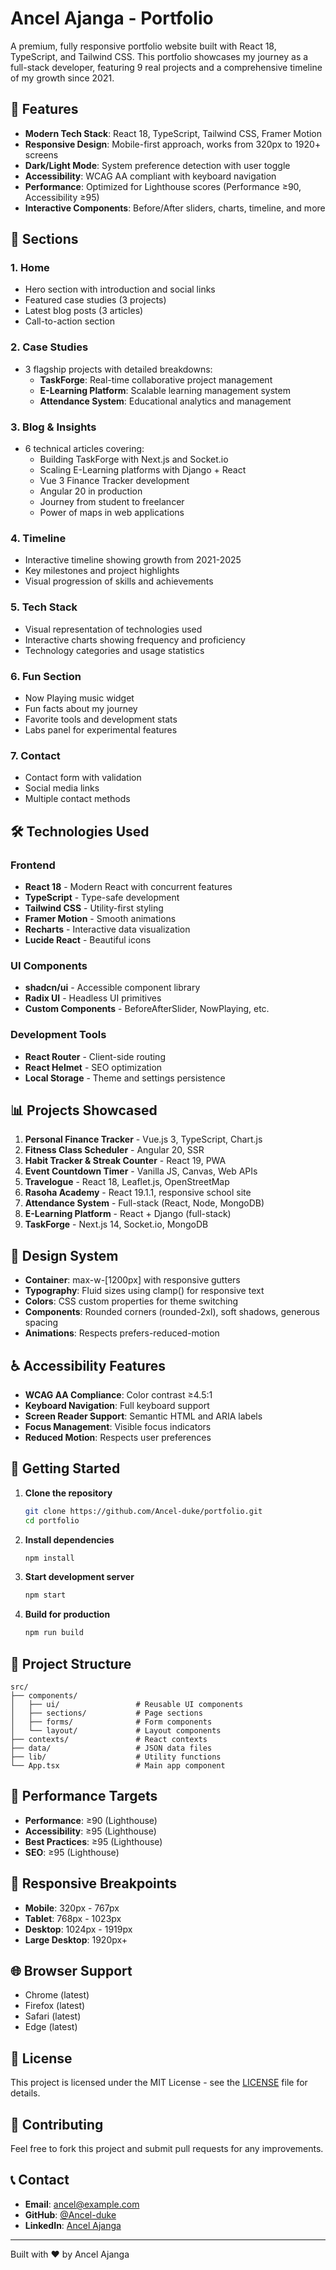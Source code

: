 # Ancel Ajanga - Portfolio

A premium, fully responsive portfolio website built with React 18, TypeScript, and Tailwind CSS. This portfolio showcases my journey as a full-stack developer, featuring 9 real projects and a comprehensive timeline of my growth since 2021.

## 🚀 Features

- **Modern Tech Stack**: React 18, TypeScript, Tailwind CSS, Framer Motion
- **Responsive Design**: Mobile-first approach, works from 320px to 1920+ screens
- **Dark/Light Mode**: System preference detection with user toggle
- **Accessibility**: WCAG AA compliant with keyboard navigation
- **Performance**: Optimized for Lighthouse scores (Performance ≥90, Accessibility ≥95)
- **Interactive Components**: Before/After sliders, charts, timeline, and more

## 📱 Sections

### 1. **Home**
- Hero section with introduction and social links
- Featured case studies (3 projects)
- Latest blog posts (3 articles)
- Call-to-action section

### 2. **Case Studies**
- 3 flagship projects with detailed breakdowns:
  - **TaskForge**: Real-time collaborative project management
  - **E-Learning Platform**: Scalable learning management system
  - **Attendance System**: Educational analytics and management

### 3. **Blog & Insights**
- 6 technical articles covering:
  - Building TaskForge with Next.js and Socket.io
  - Scaling E-Learning platforms with Django + React
  - Vue 3 Finance Tracker development
  - Angular 20 in production
  - Journey from student to freelancer
  - Power of maps in web applications

### 4. **Timeline**
- Interactive timeline showing growth from 2021-2025
- Key milestones and project highlights
- Visual progression of skills and achievements

### 5. **Tech Stack**
- Visual representation of technologies used
- Interactive charts showing frequency and proficiency
- Technology categories and usage statistics

### 6. **Fun Section**
- Now Playing music widget
- Fun facts about my journey
- Favorite tools and development stats
- Labs panel for experimental features

### 7. **Contact**
- Contact form with validation
- Social media links
- Multiple contact methods

## 🛠️ Technologies Used

### Frontend
- **React 18** - Modern React with concurrent features
- **TypeScript** - Type-safe development
- **Tailwind CSS** - Utility-first styling
- **Framer Motion** - Smooth animations
- **Recharts** - Interactive data visualization
- **Lucide React** - Beautiful icons

### UI Components
- **shadcn/ui** - Accessible component library
- **Radix UI** - Headless UI primitives
- **Custom Components** - BeforeAfterSlider, NowPlaying, etc.

### Development Tools
- **React Router** - Client-side routing
- **React Helmet** - SEO optimization
- **Local Storage** - Theme and settings persistence

## 📊 Projects Showcased

1. **Personal Finance Tracker** - Vue.js 3, TypeScript, Chart.js
2. **Fitness Class Scheduler** - Angular 20, SSR
3. **Habit Tracker & Streak Counter** - React 19, PWA
4. **Event Countdown Timer** - Vanilla JS, Canvas, Web APIs
5. **Travelogue** - React 18, Leaflet.js, OpenStreetMap
6. **Rasoha Academy** - React 19.1.1, responsive school site
7. **Attendance System** - Full-stack (React, Node, MongoDB)
8. **E-Learning Platform** - React + Django (full-stack)
9. **TaskForge** - Next.js 14, Socket.io, MongoDB

## 🎨 Design System

- **Container**: max-w-[1200px] with responsive gutters
- **Typography**: Fluid sizes using clamp() for responsive text
- **Colors**: CSS custom properties for theme switching
- **Components**: Rounded corners (rounded-2xl), soft shadows, generous spacing
- **Animations**: Respects prefers-reduced-motion

## ♿ Accessibility Features

- **WCAG AA Compliance**: Color contrast ≥4.5:1
- **Keyboard Navigation**: Full keyboard support
- **Screen Reader Support**: Semantic HTML and ARIA labels
- **Focus Management**: Visible focus indicators
- **Reduced Motion**: Respects user preferences

## 🚀 Getting Started

1. **Clone the repository**
   ```bash
   git clone https://github.com/Ancel-duke/portfolio.git
   cd portfolio
   ```

2. **Install dependencies**
   ```bash
   npm install
   ```

3. **Start development server**
   ```bash
   npm start
   ```

4. **Build for production**
   ```bash
   npm run build
   ```

## 📁 Project Structure

```
src/
├── components/
│   ├── ui/                 # Reusable UI components
│   ├── sections/           # Page sections
│   ├── forms/              # Form components
│   └── layout/             # Layout components
├── contexts/               # React contexts
├── data/                   # JSON data files
├── lib/                    # Utility functions
└── App.tsx                 # Main app component
```

## 🎯 Performance Targets

- **Performance**: ≥90 (Lighthouse)
- **Accessibility**: ≥95 (Lighthouse)
- **Best Practices**: ≥95 (Lighthouse)
- **SEO**: ≥95 (Lighthouse)

## 📱 Responsive Breakpoints

- **Mobile**: 320px - 767px
- **Tablet**: 768px - 1023px
- **Desktop**: 1024px - 1919px
- **Large Desktop**: 1920px+

## 🌐 Browser Support

- Chrome (latest)
- Firefox (latest)
- Safari (latest)
- Edge (latest)

## 📄 License

This project is licensed under the MIT License - see the [LICENSE](LICENSE) file for details.

## 🤝 Contributing

Feel free to fork this project and submit pull requests for any improvements.

## 📞 Contact

- **Email**: ancel@example.com
- **GitHub**: [@Ancel-duke](https://github.com/Ancel-duke)
- **LinkedIn**: [Ancel Ajanga](https://linkedin.com/in/ancel-ajanga)

---

Built with ❤️ by Ancel Ajanga